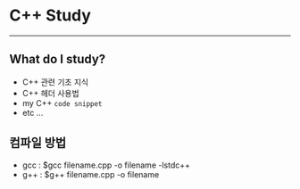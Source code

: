 # C++ Study
---
## What do I study?

- C++  관련 기초 지식
- C++ 헤더 사용법
- my C++ `code snippet`
- etc ...



## 컴파일 방법

- gcc : $gcc filename.cpp -o filename -lstdc++
- g++ : $g++ filename.cpp -o filename

